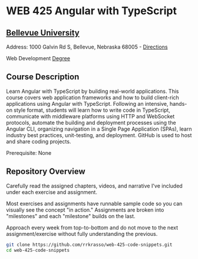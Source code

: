 # WEB 425 Angular with TypeScript
## [Bellevue University](http://bellevue.edu "Bellevue University is a private, non-profit university located in Bellevue, Nebraska, United States.")

Address: 1000 Galvin Rd S, Bellevue, Nebraska 68005 - [Directions](https://www.google.com/maps/dir/''/Bellevue+University/@41.1509562,-95.9896355,12z/data=!4m8!4m7!1m0!1m5!1m1!1s0x8793886a86ca807f:0x838e857240d175eb!2m2!1d-95.9195956!2d41.1509774 "Google maps")

Web Development [Degree](http://www.bellevue.edu/degrees/bachelor/web-development-bs/ "Designed by developers for developers.")

## Course Description

Learn Angular with TypeScript by building real-world applications.  This course covers web application frameworks and how to build client-rich applications using Angular with TypeScript.  Following an intensive, hands-on style format, students will learn how to write code in TypeScript, communicate with middleware platforms using HTTP and WebSocket protocols, automate the building and deployment processes using the Angular CLI, organizing navigation in a Single Page Application (SPAs), learn industry best practices, unit-testing, and deployment.  GitHub is used to host and share coding projects.

Prerequisite: None

## Repository Overview

Carefully read the assigned chapters, videos, and narrative I've included under each exercise and assignment.

Most exercises and assignments have runnable sample code so you can visually see the concept "in action."  Assignments are broken into "milestones" and each "milestone" builds on the last.

Approach every week from top-to-bottom and do not move to the next assignment/exercise without fully understanding the previous.

```bash
git clone https://github.com/rrkrasso/web-425-code-snippets.git
cd web-425-code-snippets
```


